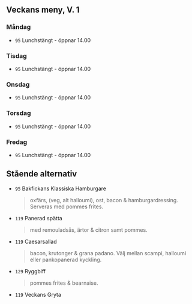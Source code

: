 ## Veckans meny, V. 1

### Måndag 

* `95` Lunchstängt - öppnar 14.00
  > 
 
  


### Tisdag

* `95` Lunchstängt - öppnar 14.00
  > 
  


### Onsdag

* `95` Lunchstängt - öppnar 14.00
  >  



### Torsdag

* `95` Lunchstängt - öppnar 14.00
  >    


### Fredag

* `95` Lunchstängt - öppnar 14.00
  > 


## Stående alternativ

* `95` Bakfickans Klassiska Hamburgare
  >oxfärs, (veg, alt halloumi), ost, bacon & hamburgardressing. Serveras med pommes frites.

* `119`  Panerad spätta
  >   med remouladsås, ärtor & citron samt pommes.

* `119` Caesarsallad
  > bacon, krutonger & grana padano. Välj mellan scampi, halloumi eller pankopanerad kyckling.
  
* `129` Ryggbiff
  > pommes frites & bearnaise.

* `119` Veckans Gryta 
  

